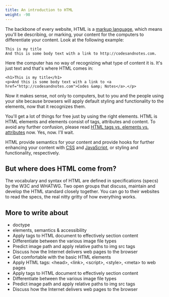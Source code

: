 ```yaml
---
title: An introduction to HTML
weight: -98
---
```


The backbone of every website, HTML is a [markup language](http://en.wikipedia.org/wiki/Markup_language), which means you'll be describing, or marking, your content for the computers to differentiate your content. Look at the following example:

```markup
This is my title
And this is some body text with a link to http://codesandnotes.com.
```

Here the computer has no way of recognizing what type of content it is. It's just text and that's where HTML comes in:

```markup
<h1>This is my title</h1>
<p>And this is some body text with a link to <a href="http://codesandnotes.com">Codes &amp; Notes</a>.</p>
```

Now it makes sense, not only to computers, but to you and the people using your site because browsers will apply default styling and functionality to the elements, now that it recognizes them.

You'll get a lot of things for free just by using the right elements. HTML is HTML elements and elements consist of tags, attributes and content. To avoid any further confusion, please read <a href="http://www.456bereastreet.com/archive/200508/html_tags_vs_elements_vs_attributes/">HTML tags vs. elements vs. attributes</a> now. Yes, now. I'll wait.

HTML provide semantics for your content and provide hooks for further enhancing your content with <a href="/css">CSS</a> and <a href="/javascript">JavaScript</a>, or styling and functionality, respectively.

## But where does HTML come from?

The vocabulary and syntax of HTML are defined in specifications (specs) by the W3C and WHATWG. Two open groups that discuss, maintain and develop the HTML standard closely together. You can go to their websites to read the specs, the real nitty gritty of how everything works.

## More to write about

- doctype
- elements, semantics & accessibility
- Apply tags to HTML document to effectively section content
- Differentiate between the various image file types
- Predict image path and apply relative paths to img src tags
- Discuss how the Internet delivers web pages to the browser
- Get comfortable with the basic HTML elements
- Apply HTML tags: &lt;head&gt;, &lt;link&gt;, &lt;script&gt;, &lt;style&gt;, &lt;meta&gt; to web pages
- Apply tags to HTML document to effectively section content
- Differentiate between the various image file types
- Predict image path and apply relative paths to img src tags
- Discuss how the Internet delivers web pages to the browser
